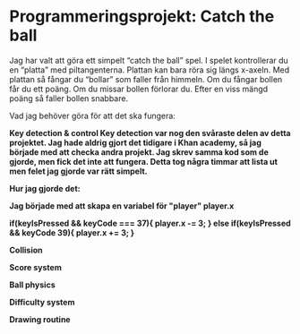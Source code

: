 # Programmeringsprojekt: Catch the ball
Jag har valt att göra ett simpelt “catch the ball” spel. I spelet kontrollerar du en “platta” med piltangenterna. Plattan kan bara röra sig längs x-axeln. 
Med plattan så fångar du “bollar” som faller från himmeln. Om du fångar bollen får du ett poäng. Om du missar bollen förlorar du. 
Efter en viss mängd poäng så faller bollen snabbare. 

 
Vad jag behöver göra för att det ska fungera: 

<b>Key detection & control<b> 
 Key detection var nog den svåraste delen av detta projektet. Jag hade aldrig gjort det tidigare i Khan academy, så jag började med att checka andra projekt.
 Jag skrev samma kod som de gjorde, men fick det inte att fungera. Detta tog några timmar att lista ut men felet jag gjorde var rätt simpelt.
 
 Hur jag gjorde det:
 
 Jag började med att skapa en variabel för "player"
 player.x
 
 
 if(keyIsPressed && keyCode === 37){
 player.x -= 3;
 } else if(keyIsPressed && keyCode 39){
 player.x += 3;
 }
 

<b>Collision<b> 

<b>Score system<b>

<b>Ball physics<b>

<b>Difficulty system<b>
 
<b>Drawing routine<b>

